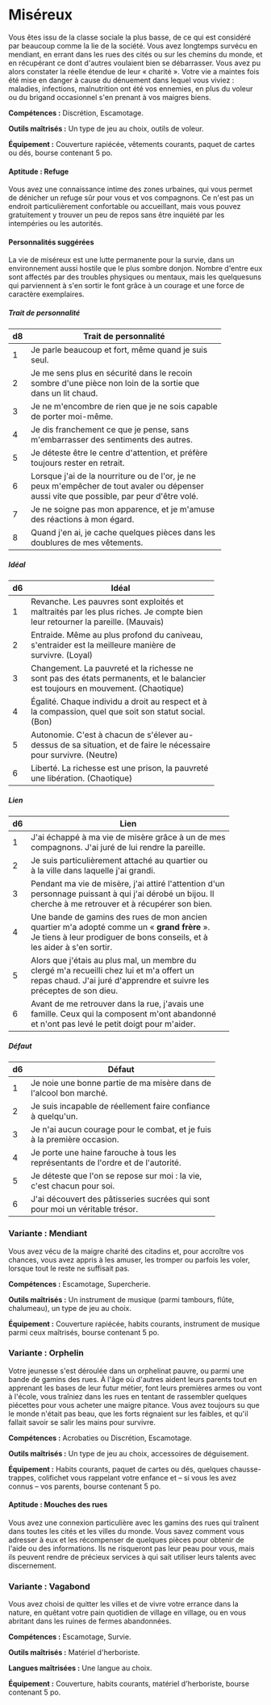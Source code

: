 
<!--Items-->

# <!--Name-->Miséreux<!--/Name-->

Vous êtes issu de la classe sociale la plus basse, de ce qui est considéré par beaucoup comme la lie de la société. Vous avez longtemps survécu en mendiant, en errant dans les rues des cités ou sur les chemins du monde, et en récupérant ce dont d'autres voulaient bien se débarrasser. Vous avez pu alors constater la réelle étendue de leur « charité ». Votre vie a maintes fois été mise en danger à cause du dénuement dans lequel vous viviez : maladies, infections, malnutrition ont été vos ennemies, en plus du voleur ou du brigand occasionnel s'en prenant à vos maigres biens.

**Compétences :** Discrétion, Escamotage.

**Outils maîtrisés :** Un type de jeu au choix, outils de voleur.

**Équipement :** Couverture rapiécée, vêtements courants, paquet de cartes ou dés, bourse contenant 5 po.

<!--Generic-->

#### <!--Name-->Aptitude : Refuge<!--/Name-->

Vous avez une connaissance intime des zones urbaines, qui vous permet de dénicher un refuge sûr pour vous et vos compagnons. Ce n'est pas un endroit particulièrement confortable ou accueillant, mais vous pouvez gratuitement y trouver un peu de repos sans être inquiété par les intempéries ou les autorités.

<!--/Generic-->

<!--Items-->

#### <!--Name-->Personnalités suggérées<!--/Name-->

La vie de miséreux est une lutte permanente pour la survie, dans un environnement aussi hostile que le plus sombre donjon. Nombre d'entre eux sont affectés par des troubles physiques ou mentaux, mais les quelquesuns qui parviennent à s'en sortir le font grâce à un courage et une force de caractère exemplaires.

<!--Generic-->

##### <!--Name-->Trait de personnalité<!--/Name-->

|d8|Trait de personnalité|
|---|---|
|1|Je parle beaucoup et fort, même quand je suis<br>seul.|
|2|Je me sens plus en sécurité dans le recoin<br>sombre d'une pièce non loin de la sortie que<br>dans un lit chaud.|
|3|Je ne m'encombre de rien que je ne sois capable<br>de porter moi-même.|
|4|Je dis franchement ce que je pense, sans<br>m'embarrasser des sentiments des autres.|
|5|Je déteste être le centre d'attention, et préfère<br>toujours rester en retrait.|
|6|Lorsque j'ai de la nourriture ou de l'or, je ne<br>peux m'empêcher de tout avaler ou dépenser<br>aussi vite que possible, par peur d'être volé.|
|7|Je ne soigne pas mon apparence, et je m'amuse<br>des réactions à mon égard.|
|8|Quand j'en ai, je cache quelques pièces dans les<br>doublures de mes vêtements.|

<!--/Generic-->

<!--Generic-->

##### <!--Name-->Idéal<!--/Name-->

|d6|Idéal|
|---|---|
|1|Revanche. Les pauvres sont exploités et<br>maltraités par les plus riches. Je compte bien<br>leur retourner la pareille. (Mauvais)|
|2|Entraide. Même au plus profond du caniveau,<br>s'entraider est la meilleure manière de<br>survivre. (Loyal)|
|3|Changement. La pauvreté et la richesse ne<br>sont pas des états permanents, et le balancier<br>est toujours en mouvement. (Chaotique)|
|4|Égalité. Chaque individu a droit au respect et à<br>la compassion, quel que soit son statut social.<br>(Bon)|
|5|Autonomie. C'est à chacun de s'élever au-<br>dessus de sa situation, et de faire le nécessaire<br>pour survivre. (Neutre)|
|6|Liberté. La richesse est une prison, la pauvreté<br>une libération. (Chaotique)|

<!--/Generic-->

<!--Generic-->

##### <!--Name-->Lien<!--/Name-->

|d6|Lien|
|---|---|
|1|J'ai échappé à ma vie de misère grâce à un de mes<br>compagnons. J'ai juré de lui rendre la pareille.|
|2|Je suis particulièrement attaché au quartier ou<br>à la ville dans laquelle j'ai grandi.|
|3|Pendant ma vie de misère, j'ai attiré l'attention d'un<br>personnage puissant à qui j'ai dérobé un bijou. Il<br>cherche à me retrouver et à récupérer son bien.|
|4|Une bande de gamins des rues de mon ancien<br>quartier m'a adopté comme un « **grand frère** ».<br>Je tiens à leur prodiguer de bons conseils, et à<br>les aider à s'en sortir.|
|5|Alors que j'étais au plus mal, un membre du<br>clergé m'a recueilli chez lui et m'a offert un<br>repas chaud. J'ai juré d'apprendre et suivre les<br>préceptes de son dieu.|
|6|Avant de me retrouver dans la rue, j'avais une<br>famille. Ceux qui la composent m'ont abandonné<br>et n'ont pas levé le petit doigt pour m'aider.|

<!--/Generic-->

<!--Generic-->

##### <!--Name-->Défaut<!--/Name-->

|d6|Défaut|
|---|---|
|1|Je noie une bonne partie de ma misère dans de<br>l'alcool bon marché.|
|2|Je suis incapable de réellement faire confiance<br>à quelqu'un.|
|3|Je n'ai aucun courage pour le combat, et je fuis<br>à la première occasion.|
|4|Je porte une haine farouche à tous les<br>représentants de l'ordre et de l'autorité.|
|5|Je déteste que l'on se repose sur moi : la vie,<br>c'est chacun pour soi.|
|6|J'ai découvert des pâtisseries sucrées qui sont<br>pour moi un véritable trésor.|

<!--/Generic-->

<!--/Items-->

<!--Generic-->

### <!--Name-->Variante : Mendiant<!--/Name-->

Vous avez vécu de la maigre charité des citadins et, pour accroître vos chances, vous avez appris à les amuser, les tromper ou parfois les voler, lorsque tout le reste ne suffisait pas.

**Compétences :** Escamotage, Supercherie.

**Outils maîtrisés :** Un instrument de musique (parmi tambours, flûte, chalumeau), un type de jeu au choix.

**Équipement :** Couverture rapiécée, habits courants, instrument de musique parmi ceux maîtrisés, bourse contenant 5 po.

<!--/Generic-->

<!--Items-->

### <!--Name-->Variante : Orphelin<!--/Name-->

Votre jeunesse s'est déroulée dans un orphelinat pauvre, ou parmi une bande de gamins des rues. À l'âge où d'autres aident leurs parents tout en apprenant les bases de leur futur métier, font leurs premières armes ou vont à l'école, vous traîniez dans les rues en tentant de rassembler quelques piécettes pour vous acheter une maigre pitance. Vous avez toujours su que le monde n'était pas beau, que les forts régnaient sur les faibles, et qu'il fallait savoir se salir les mains pour survivre.

**Compétences :** Acrobaties ou Discrétion, Escamotage.

**Outils maîtrisés :** Un type de jeu au choix, accessoires de déguisement.

**Équipement :** Habits courants, paquet de cartes ou dés, quelques chausse-trappes, colifichet vous rappelant votre enfance et – si vous les avez connus – vos parents, bourse contenant 5 po.

<!--Generic-->

#### <!--Name-->Aptitude : Mouches des rues<!--/Name-->

Vous avez une connexion particulière avec les gamins des rues qui traînent dans toutes les cités et les villes du monde. Vous savez comment vous adresser à eux et les récompenser de quelques pièces pour obtenir de l'aide ou des informations. Ils ne risqueront pas leur peau pour vous, mais ils peuvent rendre de précieux services à qui sait utiliser leurs talents avec discernement.

<!--/Generic-->

<!--/Items-->

<!--Generic-->

### <!--Name-->Variante : Vagabond<!--/Name-->

Vous avez choisi de quitter les villes et de vivre votre errance dans la nature, en quêtant votre pain quotidien de village en village, ou en vous abritant dans les ruines de fermes abandonnées.

**Compétences :** Escamotage, Survie.

**Outils maîtrisés :** Matériel d'herboriste.

**Langues maîtrisées :** Une langue au choix.

**Équipement :** Couverture, habits courants, matériel d'herboriste, bourse contenant 5 po.

<!--/Generic-->

<!--/Items-->

